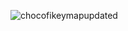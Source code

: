 ![chocofikeymapupdated](https://github.com/gabcab556/zmk-config/assets/163676650/0dc47f8a-a879-4d32-b6e5-3268320b7dfe)

